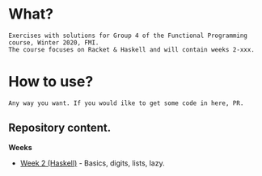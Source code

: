 # What?

    Exercises with solutions for Group 4 of the Functional Programming course, Winter 2020, FMI.
    The course focuses on Racket & Haskell and will contain weeks 2-xxx.

# How to use?

    Any way you want. If you would ilke to get some code in here, PR.


## Repository content.

**Weeks**

- [Week 2 (Haskell)](https://github.com/bbsbb/fmi-group4-summer2020/tree/master/week-2) - Basics, digits, lists, lazy.
